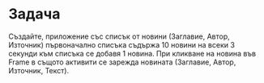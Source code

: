 # Задача

Създайте, приложение със списък от новини (Заглавие, Автор, Източник) първоначално списъка съдържа 10 новини на всеки 3 секунди към списъка се добавя 1 новина. При кликване на новина във Frame в същото активити се зарежда новината (Заглавие, Автор, Източник, Текст).
